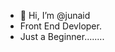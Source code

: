 - 👋 Hi, I’m @junaid
- Front End Devloper.
- Just a Beginner........

<!---
junaidgamer/junaidgamer is a ✨ special ✨ repository because its `README.md` (this file) appears on your GitHub profile.
You can click the Preview link to take a look at your changes.
--->
